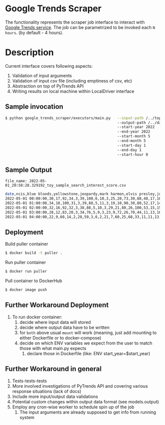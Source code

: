 # Google Trends Scraper
The functionality represents the scraper job interface to interact with [Google Trends service](https://trends.google.com/trends/?geo=HU). 
The job can be parametrized to be invoked each `N hours`. (by default - 4 hours).

# Description
Current interface covers following aspects:
1. Validation of input arguments
2. Validation of input csv file (including emptiness of csv, etc)
3. Abstraction on top of PyTrends API
4. Writing results on local machine within LocalDriver interface  

## Sample invocation
```bash
$ python google_trends_scraper/executors/main.py   --input-path /../top-search-keywords.csv 
                                                   --output-path /../data-material/output/
                                                   --start-year 2022
                                                   --end-year 2022
                                                   --start-month 5
                                                   --end-month 5
                                                   --start-day 1
                                                   --end-day 1
                                                   --start-hour 0  
```

## Sample Output
`file_name: 2022-05-01_20:58:28.329192_toy_sample_search_interest_score.csv`
```bash
date,ncis,blue bloods,yellowstone,jeopardy,mark harmon,elvis presley,john wayne,andy griffith,tom selleck,ncis los angeles,alex trebek,pat sajak,happy days,law & order,wheel fortune,blake shelton,cole hauser,ken jennings,duck dynasty,donnie wahlberg,alaskan bush people,lucille ball,sam elliott,country music,brady bunch,olympics,sadie robertson,law & order svu,little house prairie,ncis new orleans,judy norton,eric christian olsen,gwen stefani,kevin costner,ron howard,american pickers,I love lucy,dolly parton,frank fritz,guest host,michael landon,tim allen,daniela ruah,carrie underwood,henry winkler,man standing,john dutton,beverly hillbillies,priscilla presley,korie robertson,graceland,gilligan island,mariska hargitay,alan jackson,bridget moynahan,rip wheeler,ncis hawai,beth dutton,tim mcgraw,simone biles,vanna white,melissa gilbert,clint eastwood,riley keough,mayim bialik,garth brooks,tokyo olympics,deadliest catch,nick mcglashan,alan alda,emily wickersham,sadie robertson huff,buzzy cohen,ree drummond,kelly clarkson,levar burton,golden girls,reba mcentire,mike wolfe,aaron rodgers,faith hill,george strait,jamie dutton,duck dynasty star,phil robertson,kelly reilly,pioneer woman,desi arnaz,nascar,candace cameron bure,miranda lambert,taylor sheridan,paige spiranac,dukes hazzard,team usa,jenny mccarthy,bloods star,matthew mcconaughey,danny reagan,lucie arnaz
2022-05-01 00:00:00,30,17,92,34,3,39,100,6,10,3,25,20,73,30,88,48,17,16,17,14,1,4,5,41,4,82,1,3,14,7,1,1,29,100,10,4,7,100,0,1,2,5,1,18,4,59,14,75,59,1,52,3,70,92,15,3,0,11,100,21,15,6,100,2,29,100,2,12,0,2,3,1,0,14,66,9,89,59,2,92,14,100,1,0,1,0,2,0,20,1,12,2,3,4,3,31,1,92,1,3
2022-05-01 01:00:00,34,18,100,31,3,39,88,5,11,3,19,10,90,30,80,52,17,14,17,15,1,5,7,40,4,89,3,2,15,9,1,1,28,99,12,4,8,62,0,1,3,7,1,19,6,73,19,97,49,0,50,4,73,100,15,2,1,15,96,17,8,6,90,3,31,94,2,10,0,2,3,0,0,11,65,14,97,57,3,100,16,86,1,0,2,0,2,0,16,1,12,3,3,5,4,26,1,100,1,3
2022-05-01 02:00:00,32,16,92,32,3,38,88,5,10,3,29,21,80,26,100,53,15,15,16,15,1,4,6,36,4,89,3,2,15,9,1,1,28,96,12,3,8,61,0,2,2,5,0,19,5,74,16,90,58,0,47,3,55,90,16,3,0,13,98,22,16,5,84,4,38,94,3,10,0,3,1,0,0,12,69,14,95,55,2,96,14,62,1,0,2,0,1,0,13,1,12,3,3,4,3,32,0,98,1,2
2022-05-01 03:00:00,28,12,83,20,3,34,76,5,9,3,23,9,72,26,70,44,11,13,16,13,0,4,5,31,3,100,2,2,12,5,1,0,26,80,13,2,7,50,0,3,2,5,1,17,5,75,17,83,54,2,46,2,51,78,15,2,0,10,85,15,7,4,84,3,22,89,4,9,0,2,2,0,0,6,60,9,87,53,1,85,13,55,2,0,1,0,1,0,11,1,9,2,3,4,3,26,1,96,0,4
2022-05-01 04:00:00,22,9,60,14,2,28,59,3,6,2,21,7,60,25,68,33,11,11,13,10,1,3,4,23,3,92,2,2,10,5,0,1,22,67,10,2,7,40,0,2,2,4,0,16,3,82,12,45,49,0,34,1,52,63,11,2,0,10,69,15,6,4,55,4,13,87,4,8,0,2,3,0,0,6,61,8,98,37,2,65,14,43,1,0,1,0,1,0,9,0,7,2,2,3,3,24,0,75,1,2
```

## Deployment
Build puller container
```bash
$ docker build -t puller .
```

Run puller container
```bash
$ docker run puller
```

Pull container to DockerHub
```bash
$ docker image push
```

## Further Workaround Deployment
1. To run docker container:
   1. decide where input data will stored 
   2. decide where output data have to be written
   3. for `both` above usual `mount` will work (meaning, just add mounting to either Dockerfile or to docker-compose)
   4. decide on which ENV variables we expect from the user to match those with what main.py expects
      1. declare those in Dockerfile (like: ENV start_year=$start_year)


## Further Workaround in general
1. Tests-tests-tests
2. More involved investigations of PyTrends API and covering various response situations (lack of docs)
3. Include more input/output data validations 
4. Potential custom changes within output data format (see models.output)
5. Employ any cron-wise worker to schedule spin up of the job
   1. The input arguments are already supposed to get info from running system
